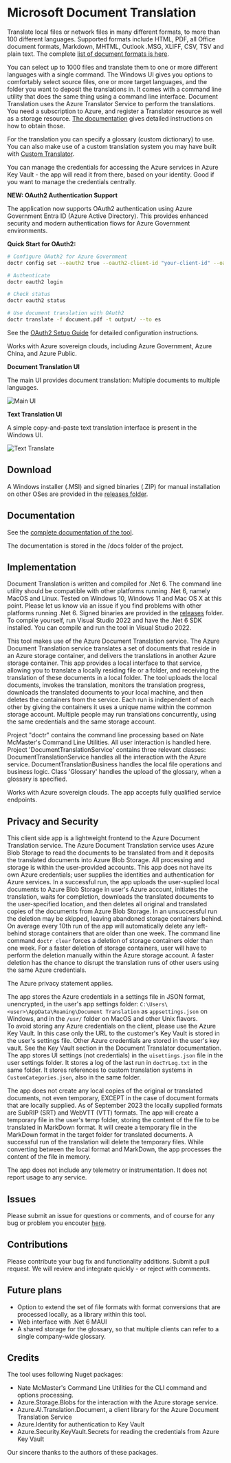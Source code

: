# Microsoft Document Translation

Translate local files or network files in many different formats, to more than 100 different languages.
Supported formats include HTML, PDF, all Office document formats, Markdown, MHTML, Outlook .MSG, XLIFF, CSV, TSV and plain text. 
The complete [list of document formats is here](https://docs.microsoft.com/azure/cognitive-services/translator/document-translation/overview#supported-document-formats).

You can select up to 1000 files and translate them to one or more different languages with a single command.
The Windows UI gives you options to comfortably select source files, one or more target languages, and the folder you want to deposit the translations in.
It comes with a command line utility that does the same thing using a command line interface. 
Document Translation uses the Azure Translator Service to perform the translations. You need a subscription to Azure, and register
a Translator resource as well as a storage resource. [The documentation](https://microsofttranslator.github.io/DocumentTranslation) gives
detailed instructions on how to obtain those. 

For the translation you can specify a glossary (custom dictionary) to use. You can also make use of a custom translation system
you may have built with [Custom Translator](http://customtranslator.ai).

You can manage the credentials for accessing the Azure services in Azure Key Vault - the app will read it from there,
based on your identity. Good if you want to manage the credentials centrally.

**NEW: OAuth2 Authentication Support**

The application now supports OAuth2 authentication using Azure Government Entra ID (Azure Active Directory). This provides enhanced security and modern authentication flows for Azure Government environments.

**Quick Start for OAuth2:**
```bash
# Configure OAuth2 for Azure Government
doctr config set --oauth2 true --oauth2-client-id "your-client-id" --oauth2-tenant-id "your-tenant-id"

# Authenticate
doctr oauth2 login

# Check status
doctr oauth2 status

# Use document translation with OAuth2
doctr translate -f document.pdf -t output/ --to es
```

See the [OAuth2 Setup Guide](docs/OAuth2-AzureGovernment-Setup.md) for detailed configuration instructions.

Works with Azure sovereign clouds, including Azure Government, Azure China, and Azure Public. 

**Document Translation  UI**

The main UI provides document translation: Multiple documents to multiple languages.

![Main UI](docs/images/Running.png)


**Text Translation UI**

A simple copy-and-paste text translation interface is present in the Windows UI. 

![Text Translate](docs/images/TextTranslate.png)

## Download

A Windows installer (.MSI) and signed binaries (.ZIP) for manual installation on other OSes are provided in
the [releases folder](https://github.com/microsofttranslator/documenttranslation/releases).

## Documentation

See the [complete documentation of the tool](https://microsofttranslator.github.io/DocumentTranslation).

The documentation is stored in the /docs folder of the project. 

## Implementation

Document Translation is written and compiled for .Net 6. The command line utility should be compatible with other platforms
running .Net 6, namely MacOS and Linux. Tested on Windows 10, Windows 11 and Mac OS X at this point. Please let us know via an issue
if you find problems with other platforms running .Net 6. 
Signed binaries are provided in the [releases](https://github.com/microsofttranslator/documenttranslation/releases) folder.
To compile yourself, run Visual Studio 2022 and have the .Net 6 SDK installed.
You can compile and run the tool in Visual Studio 2022.

This tool makes use of the Azure Document Translation service. The Azure Document Translation service translates
a set of documents that reside in an Azure storage container, and delivers the translations in another Azure storage
container. This app provides a local interface to that service, allowing you to translate a locally residing file
or a folder, and receiving the translation of these documents in a local folder.
The tool uploads the local documents, invokes the translation, monitors the translation progress,
downloads the translated documents to your local machine, and then deletes the containers from the service.
Each run is independent of each other by giving the containers it uses a unique name within the common storage account.
Multiple people may run translations concurrently, using the same credentials and the same storage account.

Project "doctr" contains the command line processing based on Nate McMaster's Command Line Utilities. All user interaction
is handled here.
Project 'DocumentTranslationService' contains three relevant classes: DocumentTranslationService handles all the interaction
with the Azure service.
DocumentTranslationBusiness handles the local file operations and business logic.
Class 'Glossary' handles the upload of the glossary, when a glossary is specified.

Works with Azure sovereign clouds. The app accepts fully qualified service endpoints.

## Privacy and Security

This client side app is a lightweight frontend to the Azure Document Translation service. 
The Azure Document Translation service uses Azure Blob Storage to read the documents to be translated from and it 
deposits the translated documents into Azure Blob Storage. All processing and storage is within the user-provided
accounts. This app does not have its own Azure credentials; user supplies the identities and authentication for Azure services.
In a successful run, the app uploads the user-suplied local documents to Azure Blob Storage in user's Azure account,
initiates the translation, waits for completion, downloads the translated documents to the user-specified location,
and then deletes all original and translated copies of the documents from Azure Blob Storage.
In an unsuccessful run the deletion may be skipped, leaving abandoned storage containers behind. On average every 10th run of the app 
will automatically delete any left-behind storage containers that are older than one week. 
The command line command `doctr clear` forces a deletion of storage containers older than one week. For a faster deletion of
storage containers, user will have to perform the deletion manually within the Azure storage account. A faster deletion has the
chance to disrupt the translation runs of other users using the same Azure credentials.
 
The Azure privacy statement applies.

The app stores the Azure credentials in a settings file in JSON format, unencrypted, in the user's app settings folder:
`C:\Users\<user>\AppData\Roaming\Document Translation` as `appsettings.json` on Windows, and in the `/usr/` folder on MacOS
and other Unix flavors.  
To avoid storing any Azure credentials on the client, please use the Azure Key Vault. In this case only the URL to the customer's
Key Vault is stored in the user's settings file. Other Azure credentials are stored in the user's key vault. See the Key Vault section
in the Document Translator documentation.
The app stores UI settings (not credentials) in the `uisettings.json` file in the user settings folder. It stores a log of the last
run in `docTrLog.txt` in the same folder. It stores references to custom translation systems in `CustomCategories.json`,
also in the same folder.

The app does not create any local copies of the original or translated documents, not even temporary,
EXCEPT in the case of document formats that are locally supplied. As of September 2023 the locally supplied formats
are SubRIP (SRT) and WebVTT (VTT) formats. The app will create a temporary file in the user's temp folder, storing
the content of the file to be translated in MarkDown format. It will create a temporary file in the MarkDown format in
the target folder for translated documents. A successful run of the translation will delete the temporary files. 
While converting between the local format and MarkDown, the app processes the content of the file in memory. 

The app does not include any telemetry or instrumentation. It does not report usage to any service. 


## Issues

Please submit an issue for questions or comments, and of course for any bug or problem you encouter
[here](https://github.com/MicrosoftTranslator/DocumentTranslation/issues).

## Contributions
Please contribute your bug fix and functionality additions. Submit a pull request. We will review and integrate
quickly - or reject with comments.

## Future plans

- Option to extend the set of file formats with format conversions that are processed locally, as a library within this tool.
- Web interface with .Net 6 MAUI
- A shared storage for the glossary, so that multiple clients can refer to a
single company-wide glossary. 


## Credits
The tool uses following Nuget packages:
- Nate McMaster's Command Line Utilities for the CLI command and options processing. 
- Azure.Storage.Blobs for the interaction with the Azure storage service. 
- Azure.AI.Translation.Document, a client library for the Azure Document Translation Service
- Azure.Identity for authentication to Key Vault
- Azure.Security.KeyVault.Secrets for reading the credentials from Azure Key Vault

Our sincere thanks to the authors of these packages.
